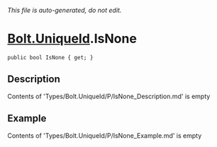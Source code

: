 *This file is auto-generated, do not edit.*

# [Bolt.UniqueId](Types/Bolt.UniqueId.md).IsNone
`public bool IsNone { get; }`
## Description
Contents of 'Types/Bolt.UniqueId/P/IsNone_Description.md' is empty
## Example
Contents of 'Types/Bolt.UniqueId/P/IsNone_Example.md' is empty
